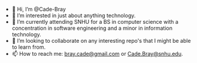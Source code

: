- 👋 Hi, I’m @Cade-Bray
- 👀 I’m interested in just about anything technology.
- 🌱 I’m currently attending SNHU for a BS in computer science with a concentration in software engineering and a minor in information technology.
- 💞️ I’m looking to collaborate on any interesting repo's that I might be able to learn from.
- 📫 How to reach me: bray.cade@gmail.com or Cade.Bray@snhu.edu.
